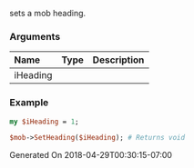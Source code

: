 sets a mob heading.
### Arguments
**Name**|**Type**|**Description**
:---|:---|:---
iHeading||

### Example

```perl
my $iHeading = 1;

$mob->SetHeading($iHeading); # Returns void
```


Generated On 2018-04-29T00:30:15-07:00